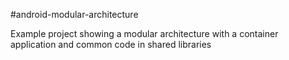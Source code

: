 #android-modular-architecture

Example project showing a modular architecture with a container application and common code in shared libraries
